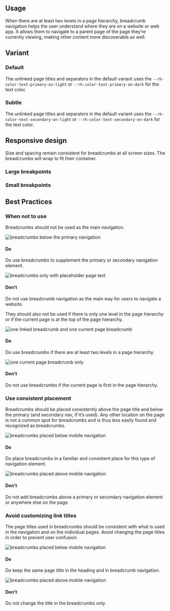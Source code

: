 ## Usage

When there are at least two levels in a page hierarchy, breadcrumb navigation helps the user understand where they are on a website or web app. It allows them to navigate to a parent page of the page they’re currently viewing, making other content more discoverable as well.

## Variant

### Default

The unlinked page titles and separators in the default variant uses the `--rh-color-text-primary-on-light` or `--rh-color-text-primary-on-dark` for the text color.

<!--NOTE: ADD IMAGES-->

### Subtle

The unlinked page titles and separators in the default variant uses the `--rh-color-text-secondary-on-light` or `--rh-color-text-secondary-on-dark` for the text color.

<!--NOTE: ADD IMAGES-->

## Responsive design

Size and spacing remain consistent for breadcrumbs at all screen sizes. The breadcrumbs will wrap to fit their container.

### Large breakpoints

<!--NOTE: ADD IMAGE-->

### Small breakpoints

<!--NOTE: ADD IMAGE-->

## Best Practices

### When not to use

Breadcrumbs should not be used as the main navigation.

<div class="best-practices-grid">
    <div>
        <img slot="header" src="../breadcrumb-when-not-to-use-do.svg" alt="breadcrumbs below the primary navigation">
        <h4 class="correct">Do</h4>
        <p>Do use breadcrumbs to supplement the primary or secondary navigation element.</p>
    </div>
    <div>
        <img slot="header" src="../breadcrumb-when-not-to-use-dont.svg" alt="breadcrumbs only with placeholder page text">
        <h4 class="wrong">Don't</h4>
        <p>Do not use breadcrumb navigation as the main way for users to navigate a website.</p>
    </div>
</div>

They should also not be used if there is only one level in the page hierarchy or if the current page is at the top of the page hierarchy.

<div class="best-practices-grid">
    <div>
        <img slot="header" src="../breadcrumb-when-not-to-use-do-2.svg" alt="one linked breadcrumb and one current page breadcrumb">
        <h4 class="correct">Do</h4>
        <p>Do use breadcrumbs if there are at least two levels in a page hierarchy.</p>
    </div>
    <div>
        <img slot="header" src="../breadcrumb-when-not-to-use-dont-2.svg" alt="one current page breadcrumb only">
        <h4 class="wrong">Don't</h4>
        <p>Do not use breadcrumbs if the current page is first in the page hierarchy.</p>
    </div>
</div>

### Use consistent placement

Breadcrumbs should be placed consistently above the page title and below the primary (and secondary nav, if it’s used). Any other location on the page is not a common spot for breadcrumbs and is thus less easily found and recognized as breadcrumbs.

<div class="best-practices-grid">
    <div>
        <img slot="header" src="../breadcrumb-consistent-placement-do.svg" alt="breadcrumbs placed below mobile navigation">
        <h4 class="correct">Do</h4>
        <p>Do place breadcrumbs in a familiar and consistent place for this type of navigation element.</p>
    </div>
    <div>
        <img slot="header" src="../breadcrumb-consistent-placement-dont.svg" alt="breadcrumbs placed above mobile navigation">
        <h4 class="wrong">Don't</h4>
        <p>Do not add breadcrumbs above a primary or secondary navigation element or anywhere else on the page.</p>
    </div>
</div>

### Avoid customizing link titles

The page titles used in breadcrumbs should be consistent with what is used in the navigation and on the individual pages. Avoid changing the page titles in order to prevent user confusion.

<div class="best-practices-grid">
    <div>
        <img slot="header" src="../breadcrumb-customizing-link-titles-do.svg" alt="breadcrumbs placed below mobile navigation">
        <h4 class="correct">Do</h4>
        <p>Do keep the same page title in the heading and in breadcrumb navigation.</p>
    </div>
    <div>
        <img slot="header" src="../breadcrumb-customizing-link-titles-do.svg" alt="breadcrumbs placed above mobile navigation">
        <h4 class="wrong">Don't</h4>
        <p>Do not change the title in the breadcrumbs only.</p>
    </div>
</div>